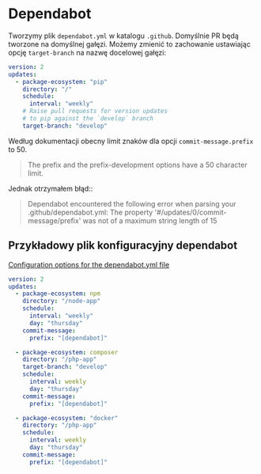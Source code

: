 # Dependabot

Tworzymy plik `dependabot.yml` w katalogu `.github`.
Domyślnie PR będą tworzone na domyślnej gałęzi. Możemy zmienić to zachowanie ustawiając opcję `target-branch` na nazwę docelowej gałęzi:

``` yml
version: 2
updates:
  - package-ecosystem: "pip"
    directory: "/"
    schedule:
      interval: "weekly"
    # Raise pull requests for version updates
    # to pip against the `develop` branch
    target-branch: "develop"
```

Według dokumentacji obecny limit znaków dla opcji `commit-message.prefix` to 50.
> The prefix and the prefix-development options have a 50 character limit.

Jednak otrzymałem błąd::
> Dependabot encountered the following error when parsing your .github/dependabot.yml:
> The property '#/updates/0/commit-message/prefix' was not of a maximum string length of 15

## Przykładowy plik konfiguracyjny dependabot

[Configuration options for the dependabot.yml file](https://docs.github.com/en/code-security/dependabot/dependabot-version-updates/configuration-options-for-the-dependabot.yml-file#package-ecosystem)


``` yml
version: 2
updates:
  - package-ecosystem: npm
    directory: "/node-app"
    schedule:
      interval: "weekly"
      day: "thursday"
    commit-message:
      prefix: "[dependabot]"

  - package-ecosystem: composer
    directory: "/php-app"
    target-branch: "develop"
    schedule:
      interval: weekly
      day: "thursday"
    commit-message:
      prefix: "[dependabot]"

  - package-ecosystem: "docker"
    directory: "/php-app"
    schedule:
      interval: weekly
      day: "thursday"
    commit-message:
      prefix: "[dependabot]"

```
